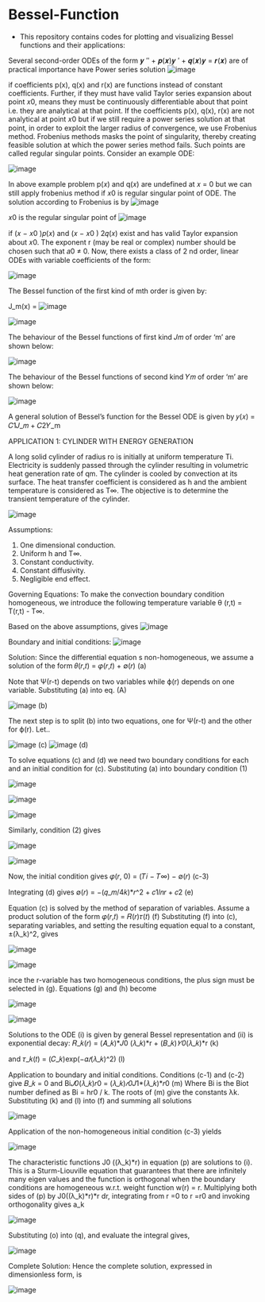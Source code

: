 # Bessel-Function
- This repository contains codes for plotting and visualizing Bessel functions and their applications:

Several second-order ODEs of the form 𝒚
′′ + 𝒑(𝒙)𝒚
′ + 𝒒(𝒙)𝒚 = 𝒓(𝒙) are of 
practical importance have Power series solution ![image](https://user-images.githubusercontent.com/111849605/202916187-f7610de8-73a3-4251-8c33-2c582ec94679.png)

if 
coefficients p(x), q(x) and r(x) are functions instead of constant coefficients. 
Further, if they must have valid Taylor series expansion about point 𝑥0, means they 
must be continuously differentiable about that point i.e. they are analytical at that 
point.
If the coefficients p(x), q(x), r(x) are not analytical at point 𝑥0 but if we still require 
a power series solution at that point, in order to exploit the larger radius of 
convergence, we use Frobenius method. Frobenius methods masks the point of 
singularity, thereby creating feasible solution at which the power series method 
fails. Such points are called regular singular points.
Consider an example ODE:

![image](https://user-images.githubusercontent.com/111849605/202916235-19bd8b34-11c7-4508-bdc7-e51ad1c52776.png)


In above example problem p(𝑥) and q(𝑥) are undefined at 𝑥 = 0 but we can still 
apply frobenius method if 𝑥0 is regular singular point of ODE. The solution 
according to Frobenius is by 
![image](https://user-images.githubusercontent.com/111849605/202916298-fed44276-fd8a-4628-80e6-78eed9504fda.png)

𝑥0 is the regular singular point of 
![image](https://user-images.githubusercontent.com/111849605/202916359-913395b2-a100-4ddd-8b36-559d7a04bbfa.png)


if (𝑥 − 𝑥0
)𝑝(𝑥) and 
(𝑥 − 𝑥0
)
2𝑞(𝑥) exist and has valid Taylor expansion about 𝑥0. The exponent r (may 
be real or complex) number should be chosen such that 𝑎0 ≠ 0.
Now, there exists a class of 2
nd order, linear ODEs with variable coefficients of the 
form: 

![image](https://user-images.githubusercontent.com/111849605/202916399-86961cf9-8819-434b-9efe-39b80d110b2e.png)


The Bessel function of the first kind of mth order is given by:

J_m(x) = 
![image](https://user-images.githubusercontent.com/111849605/202916125-974ac718-c023-4ff6-a9f2-b47e2b9ed031.png)



![image](https://user-images.githubusercontent.com/111849605/202916433-51aa81fe-0508-4330-8598-be8d5326d4b0.png)

The behaviour of the Bessel functions of first kind 𝐽𝑚 of order ‘m’ are shown 
below:

![image](https://user-images.githubusercontent.com/111849605/202916473-6bd3e3f8-fbee-48f9-8d73-7e38f1ef11a9.png)

The behaviour of the Bessel functions of second kind 𝑌𝑚 of order ‘m’ are shown 
below:

![image](https://user-images.githubusercontent.com/111849605/202916498-5cf8a8ae-9a1b-4253-b5e2-7cfa3b497c5d.png)

A general solution of Bessel’s function for the Bessel ODE is given by 
𝑦(𝑥) = 𝐶1𝐽_𝑚 + 𝐶2𝑌_m

APPLICATION 1: CYLINDER WITH ENERGY 
GENERATION

A long solid cylinder of radius ro is initially at uniform temperature Ti. Electricity 
is suddenly passed through the cylinder resulting in volumetric heat generation rate 
of qm. The cylinder is cooled by convection at its surface. The heat transfer 
coefficient is considered as h and the ambient temperature is considered as T∞. The 
objective is to determine the transient temperature of the cylinder.

![image](https://user-images.githubusercontent.com/111849605/202916632-87f27e67-30ce-47da-aca1-85c195ad8645.png)

Assumptions:
1. One dimensional conduction.
2. Uniform h and T∞.
3. Constant conductivity.
4. Constant diffusivity.
5. Negligible end effect.


Governing Equations:
To make the convection boundary condition homogeneous, we introduce the 
following temperature variable
θ (r,t) = T(r,t) - T∞.

Based on the above assumptions, gives
![image](https://user-images.githubusercontent.com/111849605/202916684-d1567327-02f0-4df0-af1b-827bedbc45ed.png)

Boundary and initial conditions:
![image](https://user-images.githubusercontent.com/111849605/202916698-af4de2b0-91d0-48af-802c-f905b65733be.png)

Solution:
Since the differential equation s non-homogeneous, we assume a solution of 
the form
𝜃(𝑟,𝑡) = 𝜑(𝑟,𝑡) + ∅(𝑟)       (a)

Note that Ψ(r-t) depends on two variables while ϕ(r) depends on one 
variable. Substituting (a) into eq. (A)

![image](https://user-images.githubusercontent.com/111849605/202916775-2f6bba63-c6d3-427b-a271-5f4f25a00214.png)   (b)




The next step is to split (b) into two equations, one for Ψ(r-t) and the other 
for ϕ(r). Let..

![image](https://user-images.githubusercontent.com/111849605/202916818-234dcd21-bb41-4d11-ba03-ad559e0b231a.png)  (c)
![image](https://user-images.githubusercontent.com/111849605/202916837-365981ec-514c-4567-be2e-fedc62962083.png)  (d)

To solve equations (c) and (d) we need two boundary conditions for each 
and an initial condition for (c). Substituting (a) into boundary condition (1)

![image](https://user-images.githubusercontent.com/111849605/202916857-25467901-9a32-4a32-8ce6-e0e984838731.png)

![image](https://user-images.githubusercontent.com/111849605/202916914-895f8fef-e4f2-4129-bc00-044e6f9f7e1c.png)

![image](https://user-images.githubusercontent.com/111849605/202916978-cfed8d9d-5ebb-434d-9e81-127fdb314762.png)

Similarly, condition (2) gives

![image](https://user-images.githubusercontent.com/111849605/202917007-ed29c56c-9371-4eea-8f6c-ea6f64fdc33d.png)

![image](https://user-images.githubusercontent.com/111849605/202917022-0093bf68-a6c4-482b-a8e7-12b49d201bf8.png)

Now, the initial condition gives
𝜑(𝑟, 0) = (𝑇𝑖 − 𝑇∞) − ∅(𝑟)          (c-3)

Integrating (d) gives
∅(𝑟) = −(𝑞_𝑚/4𝑘)*𝑟^2 + 𝑐1𝑙𝑛𝑟 + 𝑐2        (e)


Equation (c) is solved by the method of separation of variables. Assume a product 
solution of the form
𝜑(𝑟,𝑡) = 𝑅(𝑟)𝜏(𝑡) (f)
Substituting (f) into (c), separating variables, and setting the resulting equation 
equal to a constant, ±(λ_k)^2, gives

![image](https://user-images.githubusercontent.com/111849605/202917183-d13aa5b0-274a-4ba2-b427-0407881fb6c8.png)

![image](https://user-images.githubusercontent.com/111849605/202917204-8166cbd1-d77f-4c07-ae46-22ae38c741b7.png)

ince the r-variable has two homogeneous conditions, the plus sign must be 
selected in (g). Equations (g) and (h) become

![image](https://user-images.githubusercontent.com/111849605/202917221-2104658c-0620-486d-95aa-530f3a4ca9e5.png)

![image](https://user-images.githubusercontent.com/111849605/202917234-ee908b3a-fc90-41c6-9767-7c7a7186b15e.png)

Solutions to the ODE (i) is given by general Bessel representation and (ii) is 
exponential decay:
𝑅_𝑘(𝑟) = (𝐴_𝑘)*𝐽0
(𝜆_𝑘)*r + (𝐵_𝑘)*𝑌0*(𝜆_𝑘)*r               (k)

and 
𝜏_𝑘(𝑡) = (𝐶_𝑘)exp(−𝛼*𝑡*(𝜆_𝑘)^2)                    (l)

Application to boundary and initial conditions.
Conditions (c-1) and (c-2) give
𝐵_𝑘 = 0
 and
Bi*𝐽0*(𝜆_𝑘)𝑟0 = (𝜆_𝑘)*𝑟0*𝐽1*(𝜆_𝑘)*𝑟0                   (m)
Where Bi is the Biot number defined as Bi = hr0 / k. The roots of (m) give the 
constants λk. Substituting (k) and (l) into (f) and summing all solutions

![image](https://user-images.githubusercontent.com/111849605/202917491-935c8203-346d-494b-88a9-bba8b48b4727.png)

Application of the non-homogeneous initial condition (c-3) yields

![image](https://user-images.githubusercontent.com/111849605/202917526-28953577-6e23-4583-a7f6-d2c00d55b6ce.png)

The characteristic functions J0 ((λ_k)*r) in equation (p) are solutions to (i). This is a 
Sturm-Liouville equation that guarantees that there are infinitely many eigen 
values and the function is orthogonal when the boundary conditions are 
homogeneous w.r.t. weight function w(r) = r.
Multiplying both sides of (p) by J0((λ_k)*r)*r dr, integrating from r =0 to r =r0 and 
invoking orthogonality gives a_k

![image](https://user-images.githubusercontent.com/111849605/202917723-7e7599a0-7fc5-4cfa-9c0d-e4181a94436b.png)

Substituting (o) into (q), and evaluate the integral gives,


![image](https://user-images.githubusercontent.com/111849605/202917743-a2920a33-547f-44b9-b88f-49dbc5c2b1bf.png)

Complete Solution:
Hence the complete solution, expressed in dimensionless form, is

![image](https://user-images.githubusercontent.com/111849605/202917779-b8c32fa7-6895-4b59-8f58-c38bb36caf74.png)

